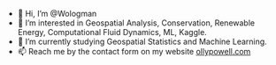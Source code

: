 - 👋 Hi, I’m @Wologman
- 👀 I’m interested in Geospatial Analysis, Conservation, Renewable Energy, Computational Fluid Dynamics, ML, Kaggle.
- 🌱 I’m currently studying Geospatial Statistics and Machine Learning.
- 📫 Reach me by the contact form on my website [ollypowell.com](https://ollypowell.com)



<!---
Wologman/Wologman is a ✨ special ✨ repository because its `README.md` (this file) appears on your GitHub profile.
You can click the Preview link to take a look at your changes.
--->
